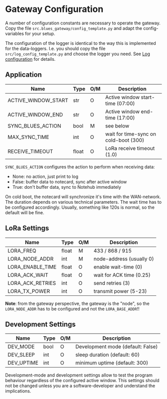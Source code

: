Gateway Configuration
=====================

A number of configuration constants are necessary to operate the gateway.
Copy the file `src.blues_gateway/config_template.py` and adapt the
config-variables for your setup.

The configuration of the logger is identical to the way this is
implemented for the data-loggers. I.e. you should copy the file
`src/log_config_template.py` and choose the logger you need. See [Log
configuration](./log_config.md) for details.


Application
-----------

| Name                | Type | O/M | Description                           |
|---------------------|------|-----|---------------------------------------|
| ACTIVE_WINDOW_START | str  |  O  | Active window start-time (07:00)      |
| ACTIVE_WINDOW_END   | str  |  O  | Active window end-time (17:00)        |
| SYNC_BLUES_ACTION   | bool |  M  | see below                             |
| MAX_SYNC_TIME       | int  |  O  | wait for time-sync on cold-boot (300) |
| RECEIVE_TIMEOUT     | float|  O  | LoRa receive timeout (1.0)            |


`SYNC_BLUES_ACTION` configures the action to perform when receiving data:

  - None:  no action, just print to log
  - False: buffer data to notecard, sync after active window
  - True:  don't buffer data, sync to Notehub immediately

On cold boot, the notecard will synchronize it's time with the
WAN-network.  The duration depends on various technical
parameters. The wait time has to be configured accordingly. Usually,
something like 120s is normal, so the default will be fine.


LoRa Settings
-------------

| Name                        | Type | O/M | Description               |
|-----------------------------|------|-----|---------------------------|
| LORA_FREQ                   | float|  M  | 433 / 868 / 915           |
| LORA_NODE_ADDR              | int  |  M  | node-address (usually 0)  |
| LORA_ENABLE_TIME            | float|  O  | enable wait-time (0)      |
| LORA_ACK_WAIT               | float|  O  | wait for ACK time (0.25)  |
| LORA_ACK_RETRIES            | int  |  O  | send retries (3)          |
| LORA_TX_POWER               | int  |  O  | transmit power (5-23)     |

**Note**: from the gateway perspective, the gateway is the "node", so
the `LORA_NODE_ADDR` has to be configured and not the `LORA_BASE_ADDR`!!


Development Settings
--------------------

| Name              | Type | O/M | Description                       |
|-------------------|------|-----|-----------------------------------|
| DEV_MODE          | bool |  O  | Development mode (default: False) |
| DEV_SLEEP         | int  |  O  | sleep duration (default: 60)      |
| DEV_UPTIME        | int  |  O  | minimum uptime (default: 300)     |

Development-mode and development settings allow to test the program
behaviour regardless of the configured active window. This settings
should not be changed unless you are a software-developer and understand
the implications.
